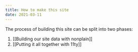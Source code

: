 ```yaml
---
title: How to make this site
date: 2021-03-11
---
```


The process of building this site can be split into two phases:

1. [[Building our site data with nonplain]]
2. [[Putting it all together with 11ty]]
